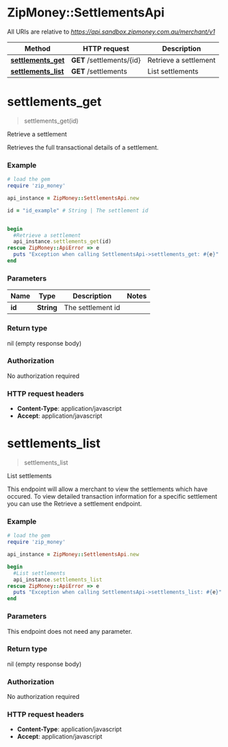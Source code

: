 # ZipMoney::SettlementsApi

All URIs are relative to *https://api.sandbox.zipmoney.com.au/merchant/v1*

Method | HTTP request | Description
------------- | ------------- | -------------
[**settlements_get**](SettlementsApi.md#settlements_get) | **GET** /settlements/{id} | Retrieve a settlement
[**settlements_list**](SettlementsApi.md#settlements_list) | **GET** /settlements | List settlements


# **settlements_get**
> settlements_get(id)

Retrieve a settlement

Retrieves the full transactional details of a settlement.

### Example
```ruby
# load the gem
require 'zip_money'

api_instance = ZipMoney::SettlementsApi.new

id = "id_example" # String | The settlement id


begin
  #Retrieve a settlement
  api_instance.settlements_get(id)
rescue ZipMoney::ApiError => e
  puts "Exception when calling SettlementsApi->settlements_get: #{e}"
end
```

### Parameters

Name | Type | Description  | Notes
------------- | ------------- | ------------- | -------------
 **id** | **String**| The settlement id | 

### Return type

nil (empty response body)

### Authorization

No authorization required

### HTTP request headers

 - **Content-Type**: application/javascript
 - **Accept**: application/javascript



# **settlements_list**
> settlements_list

List settlements

This endpoint will allow a merchant to view the settlements which have occured. To view detailed transaction information for a specific settlement you can use the Retrieve a settlement endpoint.

### Example
```ruby
# load the gem
require 'zip_money'

api_instance = ZipMoney::SettlementsApi.new

begin
  #List settlements
  api_instance.settlements_list
rescue ZipMoney::ApiError => e
  puts "Exception when calling SettlementsApi->settlements_list: #{e}"
end
```

### Parameters
This endpoint does not need any parameter.

### Return type

nil (empty response body)

### Authorization

No authorization required

### HTTP request headers

 - **Content-Type**: application/javascript
 - **Accept**: application/javascript



